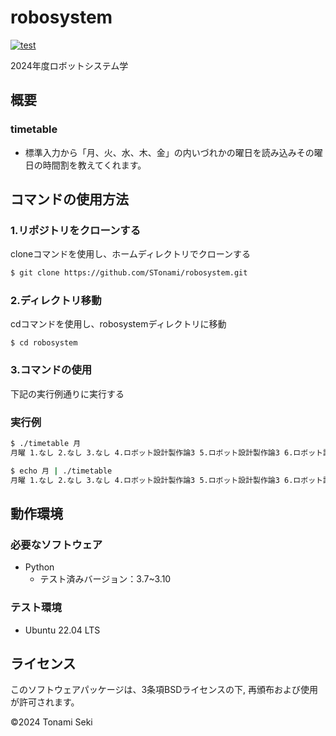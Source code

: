 # robosystem
[![test](https://github.com/STonami/robosystem/actions/workflows/test.yml/badge.svg)](https://github.com/STonami/robosystem/actions/workflows/test.yml)

2024年度ロボットシステム学

## 概要
### timetable
- 標準入力から「月、火、水、木、金」の内いづれかの曜日を読み込みその曜日の時間割を教えてくれます。

## コマンドの使用方法

### 1.リポジトリをクローンする
cloneコマンドを使用し、ホームディレクトリでクローンする
```bash
$ git clone https://github.com/STonami/robosystem.git
```

### 2.ディレクトリ移動
cdコマンドを使用し、robosystemディレクトリに移動
```
$ cd robosystem
```

### 3.コマンドの使用
下記の実行例通りに実行する

### 実行例

```bash
$ ./timetable 月
月曜 1.なし 2.なし 3.なし 4.ロボット設計製作論3 5.ロボット設計製作論3 6.ロボット設計製作論3 7.ロボット設計製作論3 8.なし 9.なし 10.なし
```

```bash
$ echo 月 | ./timetable
月曜 1.なし 2.なし 3.なし 4.ロボット設計製作論3 5.ロボット設計製作論3 6.ロボット設計製作論3 7.ロボット設計製作論3 8.なし 9.なし 10.なし
```

## 動作環境

### 必要なソフトウェア
- Python
  - テスト済みバージョン：3.7~3.10
    
### テスト環境
- Ubuntu 22.04 LTS

## ライセンス
このソフトウェアパッケージは、3条項BSDライセンスの下, 再頒布および使用が許可されます。

©2024 Tonami Seki
